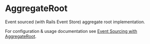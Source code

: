 # AggregateRoot

Event sourced (with Rails Event Store) aggregate root implementation.

For configuration & usage documentation see [Event Sourcing with AggregateRoot](https://railseventstore.org/docs/app/).

